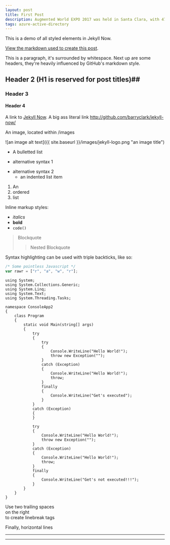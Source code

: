 ```yaml
---
layout: post
title: First Post
description: Augmented World EXPO 2017 was held in Santa Clara, with 4700 attendee, 351 speakers, 212 exhibitors. AWE is the largest industrial exhibition in the field of Augmented Reality. Some Virtual Reality players attend the conference too. As the concept of AR getting more and more popular, it is time to check out how these concepts come to life. In this post, I will share some of the highlights that I saw during the EXPO.   
tags: azure-active-directory
---
```


This is a demo of all styled elements in Jekyll Now.

[View the markdown used to create this post](https://raw.githubusercontent.com/barryclark/www.jekyllnow.com/gh-pages/_posts/2014-6-19-Markdown-Style-Guide.md).

This is a paragraph, it's surrounded by whitespace. Next up are some headers, they're heavily influenced by GitHub's markdown style.

## Header 2 (H1 is reserved for post titles)##

### Header 3

#### Header 4

A link to [Jekyll Now](http://github.com/barryclark/jekyll-now/). A big ass literal link <http://github.com/barryclark/jekyll-now/>

An image, located within /images

![an image alt text]({{ site.baseurl }}/images/jekyll-logo.png "an image title")

* A bulletted list
- alternative syntax 1
+ alternative syntax 2
  - an indented list item

1. An
2. ordered
3. list

Inline markup styles:

- _italics_
- **bold**
- `code()`

> Blockquote
>> Nested Blockquote

Syntax highlighting can be used with triple backticks, like so:

```javascript
/* Some pointless Javascript */
var rawr = ["r", "a", "w", "r"];
```

```CSharp
using System;
using System.Collections.Generic;
using System.Linq;
using System.Text;
using System.Threading.Tasks;

namespace ConsoleApp2
{
    class Program
    {
        static void Main(string[] args)
        {
            try
            {
                try
                {
                    Console.WriteLine("Hello World!");
                    throw new Exception("");
                }
                catch (Exception)
                {
                    Console.WriteLine("Hello World!");
                    throw;
                }
                finally
                {
                    Console.WriteLine("Get's executed");
                }
            }
            catch (Exception)
            {
            }

            try
            {
                Console.WriteLine("Hello World!");
                throw new Exception("");
            }
            catch (Exception)
            {
                Console.WriteLine("Hello World!");
                throw;
            }
            finally
            {
                Console.WriteLine("Get's not executed!!!");
            }
        }
    }
}
```


Use two trailing spaces  
on the right  
to create linebreak tags  

Finally, horizontal lines

----
****